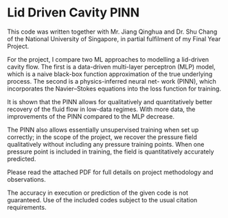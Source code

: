 # Lid Driven Cavity PINN

This code was written together with Mr. Jiang Qinghua and Dr. Shu Chang of the National University of Singapore, in partial fulfilment of my Final Year Project.

For the project, I compare two ML approaches to modelling a lid-driven cavity flow. The first is a data-driven multi-layer perceptron (MLP) model, which is a naive black-box function approximation of the true underlying process. The second is a physics-inferred neural net- work (PINN), which incorporates the Navier–Stokes equations into the loss function for training.

It is shown that the PINN allows for qualitatively and quantitatively better recovery of the fluid flow in low-data regimes. With more data, the improvements of the PINN compared to the MLP decrease.

The PINN also allows essentially unsupervised training when set up correctly; in the scope of the project, we recover the pressure field qualitatively without including any pressure training points. When one pressure point is included in training, the field is quantitatively accurately predicted.

Please read the attached PDF for full details on project methodology and observations.

The accuracy in execution or prediction of the given code is not guaranteed. Use of the included codes subject to the usual citation requirements.
